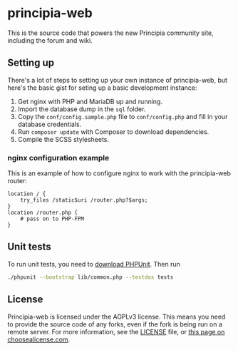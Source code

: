 # principia-web
This is the source code that powers the new Principia community site, including the forum and wiki.

## Setting up
There's a lot of steps to setting up your own instance of principia-web, but here's the basic gist for seting up a basic development instance:

1. Get nginx with PHP and MariaDB up and running.
1. Import the database dump in the `sql` folder.
1. Copy the `conf/config.sample.php` file to `conf/config.php` and fill in your database credentials.
1. Run `composer update` with Composer to download dependencies.
1. Compile the SCSS stylesheets.

### nginx configuration example
This is an example of how to configure nginx to work with the principia-web router:

```nginx
location / {
	try_files /static$uri /router.php?$args;
}
location /router.php {
	# pass on to PHP-FPM
}
```

## Unit tests
To run unit tests, you need to [download PHPUnit](https://phpunit.de/getting-started/phpunit-10.html). Then run

```bash
./phpunit --bootstrap lib/common.php --testdox tests
```

## License
Principia-web is licensed under the AGPLv3 license. This means you need to provide the source code of any forks, even if the fork is being run on a remote server. For more information, see the [LICENSE](https://github.com/principia-preservation-project/principia-web/blob/master/LICENSE) file, or [this page on choosealicense.com](https://choosealicense.com/licenses/agpl-3.0/).
